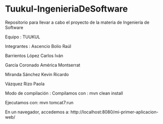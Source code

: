 # Tuukul-IngenieriaDeSoftware
Repositorio para llevar a cabo el proyecto de la materia de Ingeniería de Software 

Equipo : 
TUUKUL

Integrantes :
Ascencio Bolio Raúl

Barrientos López Carlos Iván

García Coronado América Montserrat

Miranda Sánchez Kevin Ricardo

Vázquez Rizo Paola

Modo de compilación : 
 Compilamos con : 
   mvn clean install
 
Ejecutamos con:
   mvn tomcat7:run
   
En un navegador, accedemos a:
  http://localhost:8080/mi-primer-aplicacion-web/
